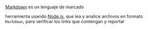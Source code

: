 [Markdown](https://es.wikipedia.org/wiki/Markdown) es un lenguaje de marcado

herramienta usando [Node.js](https://nodejs.org/), que lea y analice archivos
en formato `Markdown`, para verificar los links que contengan y reportar